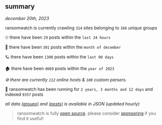 
## summary
_december 20th, 2023_

ransomwatch is currently crawling `314` sites belonging to `168` unique groups

⏲ there have been `29` posts within the `last 24 hours`

🦈 there have been `301` posts within the `month of december`

🪐 there have been `1300` posts within the `last 90 days`

🏚 there have been `4669` posts within the `year of 2023`

_⚙️ there are currently `112` online hosts & `100` custom parsers._

🦕 ransomwatch has been running for `2 years, 3 months and 12 days` and indexed `9357` posts

_all data  [(groups)](http://ransomwhat.telemetry.ltd/groups) and [(posts)](http://ransomwhat.telemetry.ltd/posts) is available in JSON (updated hourly)_

> ransomwatch is fully [open source](https://github.com/joshhighet/ransomwatch#ransomwatch--). please consider [sponsoring](https://github.com/sponsors/joshhighet) if you find it useful!
